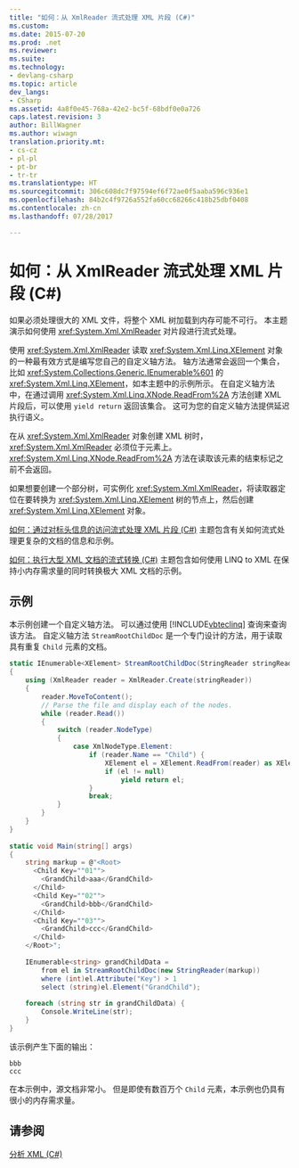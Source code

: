 ```yaml
---
title: "如何：从 XmlReader 流式处理 XML 片段 (C#)"
ms.custom: 
ms.date: 2015-07-20
ms.prod: .net
ms.reviewer: 
ms.suite: 
ms.technology:
- devlang-csharp
ms.topic: article
dev_langs:
- CSharp
ms.assetid: 4a8f0e45-768a-42e2-bc5f-68bdf0e0a726
caps.latest.revision: 3
author: BillWagner
ms.author: wiwagn
translation.priority.mt:
- cs-cz
- pl-pl
- pt-br
- tr-tr
ms.translationtype: HT
ms.sourcegitcommit: 306c608dc7f97594ef6f72ae0f5aaba596c936e1
ms.openlocfilehash: 84b2c4f9726a552fa60cc68266c418b25dbf0408
ms.contentlocale: zh-cn
ms.lasthandoff: 07/28/2017

---
```

# <a name="how-to-stream-xml-fragments-from-an-xmlreader-c"></a>如何：从 XmlReader 流式处理 XML 片段 (C#)
如果必须处理很大的 XML 文件，将整个 XML 树加载到内存可能不可行。 本主题演示如何使用 <xref:System.Xml.XmlReader> 对片段进行流式处理。  
  
 使用 <xref:System.Xml.XmlReader> 读取 <xref:System.Xml.Linq.XElement> 对象的一种最有效方式是编写您自己的自定义轴方法。 轴方法通常会返回一个集合，比如 <xref:System.Collections.Generic.IEnumerable%601> 的 <xref:System.Xml.Linq.XElement>，如本主题中的示例所示。 在自定义轴方法中，在通过调用 <xref:System.Xml.Linq.XNode.ReadFrom%2A> 方法创建 XML 片段后，可以使用 `yield return` 返回该集合。 这可为您的自定义轴方法提供延迟执行语义。  
  
 在从 <xref:System.Xml.XmlReader> 对象创建 XML 树时，<xref:System.Xml.XmlReader> 必须位于元素上。 <xref:System.Xml.Linq.XNode.ReadFrom%2A> 方法在读取该元素的结束标记之前不会返回。  
  
 如果想要创建一个部分树，可实例化 <xref:System.Xml.XmlReader>，将读取器定位在要转换为 <xref:System.Xml.Linq.XElement> 树的节点上，然后创建 <xref:System.Xml.Linq.XElement> 对象。  
  
 [如何：通过对标头信息的访问流式处理 XML 片段 (C#)](../../../../csharp/programming-guide/concepts/linq/how-to-stream-xml-fragments-with-access-to-header-information.md) 主题包含有关如何流式处理更复杂的文档的信息和示例。  
  
 [如何：执行大型 XML 文档的流式转换 (C#)](../../../../csharp/programming-guide/concepts/linq/how-to-perform-streaming-transform-of-large-xml-documents.md) 主题包含如何使用 LINQ to XML 在保持小内存需求量的同时转换极大 XML 文档的示例。  
  
## <a name="example"></a>示例  
 本示例创建一个自定义轴方法。 可以通过使用 [!INCLUDE[vbteclinq](~/includes/vbteclinq-md.md)] 查询来查询该方法。 自定义轴方法 `StreamRootChildDoc` 是一个专门设计的方法，用于读取具有重复 `Child` 元素的文档。  
  
```csharp  
static IEnumerable<XElement> StreamRootChildDoc(StringReader stringReader)  
{  
    using (XmlReader reader = XmlReader.Create(stringReader))  
    {  
        reader.MoveToContent();  
        // Parse the file and display each of the nodes.  
        while (reader.Read())  
        {  
            switch (reader.NodeType)  
            {  
                case XmlNodeType.Element:  
                    if (reader.Name == "Child") {  
                        XElement el = XElement.ReadFrom(reader) as XElement;  
                        if (el != null)  
                            yield return el;  
                    }  
                    break;  
            }  
        }  
    }  
}  
  
static void Main(string[] args)  
{  
    string markup = @"<Root>  
      <Child Key=""01"">  
        <GrandChild>aaa</GrandChild>  
      </Child>  
      <Child Key=""02"">  
        <GrandChild>bbb</GrandChild>  
      </Child>  
      <Child Key=""03"">  
        <GrandChild>ccc</GrandChild>  
      </Child>  
    </Root>";  
  
    IEnumerable<string> grandChildData =  
        from el in StreamRootChildDoc(new StringReader(markup))  
        where (int)el.Attribute("Key") > 1  
        select (string)el.Element("GrandChild");  
  
    foreach (string str in grandChildData) {  
        Console.WriteLine(str);  
    }  
}  
```  
  
 该示例产生下面的输出：  
  
```  
bbb  
ccc  
```  
  
 在本示例中，源文档非常小。 但是即使有数百万个 `Child` 元素，本示例也仍具有很小的内存需求量。  
  
## <a name="see-also"></a>请参阅  
 [分析 XML (C#)](../../../../csharp/programming-guide/concepts/linq/parsing-xml.md)

